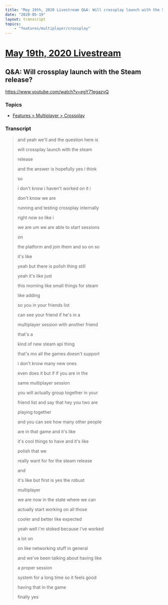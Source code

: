 ```yaml
---
title: "May 19th, 2020 Livestream Q&A: Will crossplay launch with the Steam release?"
date: "2020-05-19"
layout: transcript
topics:
    - "features/multiplayer/crossplay"
---
```

# [May 19th, 2020 Livestream](../2020-05-19.md)
## Q&A: Will crossplay launch with the Steam release?
https://www.youtube.com/watch?v=egY71egazyQ

### Topics
* [Features > Multiplayer > Crossplay](../topics/features/multiplayer/crossplay.md)

### Transcript

> and yeah we'll and the question here is
>
> will crossplay launch with the steam
>
> release
>
> and the answer is hopefully yes i think
>
> so
>
> i don't know i haven't worked on it i
>
> don't know we are
>
> running and testing crossplay internally
>
> right now so like i
>
> we are um we are able to start sessions
>
> on
>
> the platform and join them and so on so
>
> it's like
>
> yeah but there is polish thing still
>
> yeah it's like just
>
> this morning like small things for steam
>
> like adding
>
> so you in your friends list
>
> can see your friend if he's in a
>
> multiplayer session with another friend
>
> that's a
>
> kind of new steam api thing
>
> that's mo all the games doesn't support
>
> i don't know many new ones
>
> even does it but if if you are in the
>
> same multiplayer session
>
> you will actually group together in your
>
> friend list and say that hey you two are
>
> playing together
>
> and you can see how many other people
>
> are in that game and it's like
>
> it's cool things to have and it's like
>
> polish that we
>
> really want for for the steam release
>
> and
>
> it's like but first is yes the robust
>
> multiplayer
>
> we are now in the state where we can
>
> actually start working on all those
>
> cooler and better like expected
>
> yeah well i'm stoked because i've worked
>
> a lot on
>
> on like networking stuff in general
>
> and we've been talking about having like
>
> a proper session
>
> system for a long time so it feels good
>
> having that in the game
>
> finally yes
>
